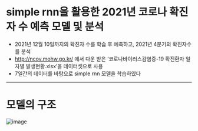 # simple rnn을 활용한 2021년 코로나 확진자 수 예측 모델 및 분석
- 2021년 12월 10일까지의 확진자 수를 학습 후 예측하고, 2021년 4분기의 확진자수를 분석
- http://ncov.mohw.go.kr/ 에서 다운 받은 ‘코로나바이러스감염증-19 확진환자 일자별 발생현황.xlsx’을 데이터셋으로 사용
- 7일간의 데이터를 바탕으로 simple rnn 모델을 학습하였다<br/>
---
# 모델의 구조<br/>
<img>![image](https://user-images.githubusercontent.com/49302989/190845952-99da6f5f-2c81-4484-b2f5-66a3d649c402.png)</img>

